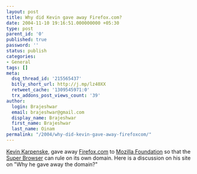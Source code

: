 ```yaml
---
layout: post
title: Why did Kevin gave away Firefox.com?
date: 2004-11-10 19:16:51.000000000 +05:30
type: post
parent_id: '0'
published: true
password: ''
status: publish
categories:
- General
tags: []
meta:
  dsq_thread_id: '215565437'
  bitly_short_url: http://j.mp/lz40XX
  retweet_cache: '1309545971:0'
  trx_addons_post_views_count: '39'
author:
  login: Brajeshwar
  email: brajeshwar@gmail.com
  display_name: Brajeshwar
  first_name: Brajeshwar
  last_name: Oinam
permalink: "/2004/why-did-kevin-gave-away-firefoxcom/"
---
```

<p><a href="http://www.quailish.com/" title="Kevin Karpenske">Kevin Karpenske</a>, gave away <a href="http://www.firefox.com/" title="Firefox.com">Firefox.com</a> to <a href="http://www.mozilla.org/" title="Mozilla Foundation">Mozilla Foundation</a> so that the <a href="http://www.mozilla.org/products/firefox/" title="FireFox">Super Browser</a> can rule on its own domain. Here is a discussion on his site on "Why he gave away the domain?"</p>
